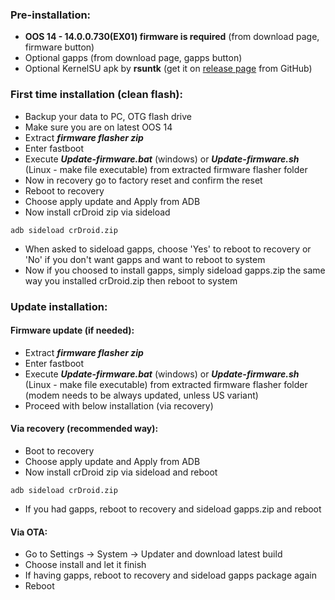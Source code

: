 ### Pre-installation:

* **OOS 14 - 14.0.0.730(EX01) firmware is required** (from download page, firmware button)
* Optional gapps (from download page, gapps button)
* Optional KernelSU apk by **rsuntk** (get it on [release page](https://github.com/rsuntk/KernelSU/releases) from GitHub)


### First time installation (clean flash):

* Backup your data to PC, OTG flash drive
* Make sure you are on latest OOS 14
* Extract ***firmware flasher zip***
* Enter fastboot
* Execute ***Update-firmware.bat*** (windows) or ***Update-firmware.sh*** (Linux - make file executable) from extracted firmware flasher folder
* Now in recovery go to factory reset and confirm the reset
* Reboot to recovery
* Choose apply update and Apply from ADB
* Now install crDroid zip via sideload

```
adb sideload crDroid.zip
```
* When asked to sideload gapps, choose 'Yes' to reboot to recovery or 'No' if you don't want gapps and want to reboot to system
* Now if you choosed to install gapps, simply sideload gapps.zip the same way you installed crDroid.zip then reboot to system

### Update installation:
#### Firmware update (if needed):
* Extract ***firmware flasher zip***
* Enter fastboot
* Execute ***Update-firmware.bat*** (windows) or ***Update-firmware.sh*** (Linux - make file executable) from extracted firmware flasher folder (modem needs to be always updated, unless US variant)
* Proceed with below installation (via recovery)

#### Via recovery (recommended way):
* Boot to recovery
* Choose apply update and Apply from ADB
* Now install crDroid zip via sideload and reboot

```
adb sideload crDroid.zip
```
* If you had gapps, reboot to recovery and sideload gapps.zip and reboot

#### Via OTA:
* Go to Settings -> System -> Updater and download latest build
* Choose install and let it finish
* If having gapps, reboot to recovery and sideload gapps package again
* Reboot